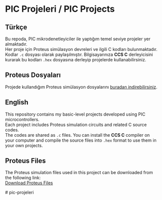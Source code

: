 # PIC Projeleri / PIC Projects

## Türkçe

Bu repoda, PIC mikrodenetleyiciler ile yaptığım temel seviye projeler yer almaktadır.  
Her proje için Proteus simülasyon devreleri ve ilgili C kodları bulunmaktadır.  
Kodlar `.c` dosyası olarak paylaşılmıştır. Bilgisayarınıza **CCS C** derleyicisini kurarak bu kodları `.hex` dosyasına derleyip projelerde kullanabilirsiniz.

## Proteus Dosyaları

Projede kullandığım Proteus simülasyon dosyalarını [buradan indirebilirsiniz](https://drive.google.com/drive/folders/1KZVLuJU8Cle0k5_ekvPFdiGRhRciVoyT).

## English

This repository contains my basic-level projects developed using PIC microcontrollers.  
Each project includes Proteus simulation circuits and related C source codes.  
The codes are shared as `.c` files. You can install the **CCS C** compiler on your computer and compile the source files into `.hex` format to use them in your own projects.

## Proteus Files

The Proteus simulation files used in this project can be downloaded from the following link:  
[Download Proteus Files](https://drive.google.com/drive/folders/1KZVLuJU8Cle0k5_ekvPFdiGRhRciVoyT)

#   p i c - p r o j e l e r i  
 